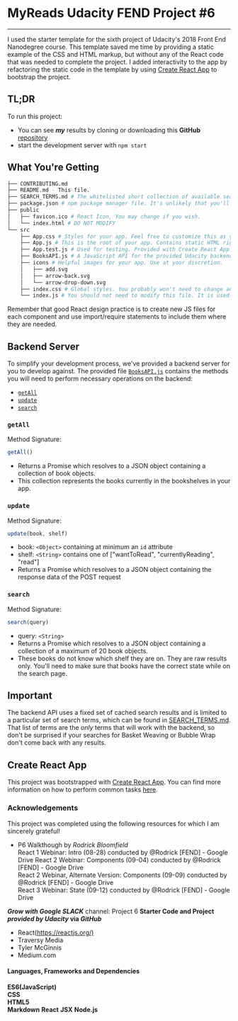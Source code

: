 # MyReads Udacity FEND Project #6

---

I used the starter template for the sixth project of Udacity's 2018 Front End Nanodegree course. This template saved me time by providing a static example of the CSS and HTML markup, but without any of the React code that was needed to complete the project. I added interactivity to the app by refactoring the static code in the template  by using [Create React App](https://github.com/facebookincubator/create-react-app) to bootstrap the project.

## TL;DR

To run this project:

* You can see _**my**_ results by cloning or downloading this **GitHub** [repository](https://github.com/9112Michael/Project-6)
* start the development server with `npm start`

## What You're Getting

```bash
├── CONTRIBUTING.md
├── README.md - This file.
├── SEARCH_TERMS.md # The whitelisted short collection of available search terms for you to use with your app.
├── package.json # npm package manager file. It's unlikely that you'll need to modify this.
├── public
│   ├── favicon.ico # React Icon, You may change if you wish.
│   └── index.html # DO NOT MODIFY
└── src
    ├── App.css # Styles for your app. Feel free to customize this as you desire.
    ├── App.js # This is the root of your app. Contains static HTML right now.
    ├── App.test.js # Used for testing. Provided with Create React App. Testing is encouraged, but not required.
    ├── BooksAPI.js # A JavaScript API for the provided Udacity backend. Instructions for the methods are below.
    ├── icons # Helpful images for your app. Use at your discretion.
    │   ├── add.svg
    │   ├── arrow-back.svg
    │   └── arrow-drop-down.svg
    ├── index.css # Global styles. You probably won't need to change anything here.
    └── index.js # You should not need to modify this file. It is used for DOM rendering only.
```

Remember that good React design practice is to create new JS files for each component and use import/require statements to include them where they are needed.

## Backend Server

To simplify your development process, we've provided a backend server for you to develop against. The provided file [`BooksAPI.js`](src/BooksAPI.js) contains the methods you will need to perform necessary operations on the backend:

* [`getAll`](#getall)
* [`update`](#update)
* [`search`](#search)

### `getAll`

Method Signature:

```js
getAll()
```

* Returns a Promise which resolves to a JSON object containing a collection of book objects.
* This collection represents the books currently in the bookshelves in your app.

### `update`

Method Signature:

```js
update(book, shelf)
```

* book: `<Object>` containing at minimum an `id` attribute
* shelf: `<String>` contains one of ["wantToRead", "currentlyReading", "read"]  
* Returns a Promise which resolves to a JSON object containing the response data of the POST request

### `search`

Method Signature:

```js
search(query)
```

* query: `<String>`
* Returns a Promise which resolves to a JSON object containing a collection of a maximum of 20 book objects.
* These books do not know which shelf they are on. They are raw results only. You'll need to make sure that books have the correct state while on the search page.

## Important

The backend API uses a fixed set of cached search results and is limited to a particular set of search terms, which can be found in [SEARCH_TERMS.md](SEARCH_TERMS.md). That list of terms are the _only_ terms that will work with the backend, so don't be surprised if your searches for Basket Weaving or Bubble Wrap don't come back with any results.

## Create React App

This project was bootstrapped with [Create React App](https://github.com/facebookincubator/create-react-app). You can find more information on how to perform common tasks [here](https://github.com/facebookincubator/create-react-app/blob/master/packages/react-scripts/template/README.md).

### Acknowledgements

This project was completed using the following resources for which I am sincerely grateful!  

* P6 Walkthough by _Rodrick Bloomfield_  
    React 1 Webinar: Intro (08-28) conducted by @Rodrick [FEND] - Google Drive
    React 2 Webinar: Components (09-04) conducted by @Rodrick [FEND] - Google Drive  
    React 2 Webinar, Alternate Version: Components (09-09) conducted by @Rodrick [FEND] - Google Drive  
    React 3 Webinar: State (09-12) conducted by @Rodrick [FEND] - Google Drive

**_Grow with Google_  _SLACK_** channel: Project 6
**Starter Code and Project _provided by_  _Udacity_ via _GitHub_**  
  
* React(<https://reactjs.org/)>  
* Traversy Media  
* Tyler McGinnis  
* Medium.com

#### Languages, Frameworks and Dependencies

__ES6(JavaScript)__  
__CSS__  
__HTML5__  
__Markdown__
__React__
__JSX__
__Node.js__
